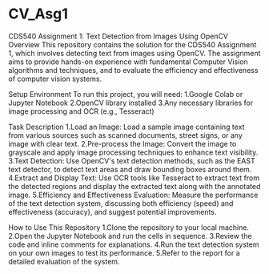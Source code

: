 # CV_Asg1
CDS540 Assignment 1: Text Detection from Images Using OpenCV
Overview
This repository contains the solution for the CDS540 Assignment 1, which involves detecting text from images using OpenCV. The assignment aims to provide hands-on experience with fundamental Computer Vision algorithms and techniques, and to evaluate the efficiency and effectiveness of computer vision systems.

Setup Environment
To run this project, you will need:
1.Google Colab or Jupyter Notebook
2.OpenCV library installed
3.Any necessary libraries for image processing and OCR (e.g., Tesseract)

Task Description
1.Load an Image: Load a sample image containing text from various sources such as scanned documents, street signs, or any image with clear text.
2.Pre-process the Image: Convert the image to grayscale and apply image processing techniques to enhance text visibility.
3.Text Detection: Use OpenCV's text detection methods, such as the EAST text detector, to detect text areas and draw bounding boxes around them.
4.Extract and Display Text: Use OCR tools like Tesseract to extract text from the detected regions and display the extracted text along with the annotated image.
5.Efficiency and Effectiveness Evaluation: Measure the performance of the text detection system, discussing both efficiency (speed) and effectiveness (accuracy), and suggest potential improvements.

How to Use This Repository
1.Clone the repository to your local machine.
2.Open the Jupyter Notebook and run the cells in sequence.
3.Review the code and inline comments for explanations.
4.Run the text detection system on your own images to test its performance.
5.Refer to the report for a detailed evaluation of the system.

